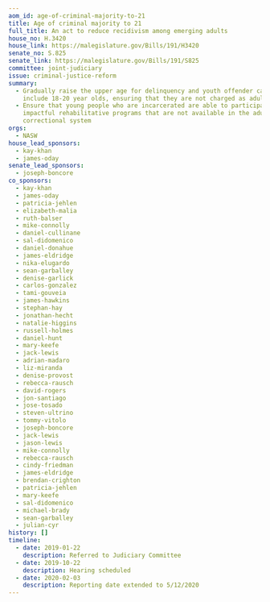 ```yaml
---
aom_id: age-of-criminal-majority-to-21
title: Age of criminal majority to 21
full_title: An act to reduce recidivism among emerging adults
house_no: H.3420
house_link: https://malegislature.gov/Bills/191/H3420
senate_no: S.825
senate_link: https://malegislature.gov/Bills/191/S825
committee: joint-judiciary
issue: criminal-justice-reform
summary:
  - Gradually raise the upper age for delinquency and youth offender cases to
    include 18-20 year olds, ensuring that they are not charged as adults
  - Ensure that young people who are incarcerated are able to participate in
    impactful rehabilitative programs that are not available in the adult
    correctional system
orgs:
  - NASW
house_lead_sponsors:
  - kay-khan
  - james-oday
senate_lead_sponsors:
  - joseph-boncore
co_sponsors:
  - kay-khan
  - james-oday
  - patricia-jehlen
  - elizabeth-malia
  - ruth-balser
  - mike-connolly
  - daniel-cullinane
  - sal-didomenico
  - daniel-donahue
  - james-eldridge
  - nika-elugardo
  - sean-garballey
  - denise-garlick
  - carlos-gonzalez
  - tami-gouveia
  - james-hawkins
  - stephan-hay
  - jonathan-hecht
  - natalie-higgins
  - russell-holmes
  - daniel-hunt
  - mary-keefe
  - jack-lewis
  - adrian-madaro
  - liz-miranda
  - denise-provost
  - rebecca-rausch
  - david-rogers
  - jon-santiago
  - jose-tosado
  - steven-ultrino
  - tommy-vitolo
  - joseph-boncore
  - jack-lewis
  - jason-lewis
  - mike-connolly
  - rebecca-rausch
  - cindy-friedman
  - james-eldridge
  - brendan-crighton
  - patricia-jehlen
  - mary-keefe
  - sal-didomenico
  - michael-brady
  - sean-garballey
  - julian-cyr
history: []
timeline:
  - date: 2019-01-22
    description: Referred to Judiciary Committee
  - date: 2019-10-22
    description: Hearing scheduled
  - date: 2020-02-03
    description: Reporting date extended to 5/12/2020
---
```

